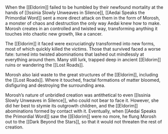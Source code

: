 When the [[Eldorim]] failed to be humbled by their newfound mortality at the hands of [[Issinia Slowly Unweaves in Silence]], [[Aedai Speaks the Primordial Word]] sent a more direct attack on them in the form of Morosh, a monster of chaos and destruction the only way Aedai knew how to make. Morosh creates in an controlled and twisted way, transforming anything it touches into chaotic new growth, like a cancer. 

The [[Eldorim]] it faced were excruciatingly transformed into new forms, most of which quickly killed the victims. Those that survived faced a worse fate: turned into twisted abominations that lashed out mindlessly at everything around them. Many still lurk, trapped deep in ancient [[Eldorim]] ruins or wandering the [[Lost Roads]]. 

Morosh also laid waste to the great structures of the [[Eldorim]], including the [[Lost Roads]]. Where it touched, fractal formations of matter bloomed, disfiguring and destroying the surrounding area. 

Morosh’s nature of unbridled creation was antithetical to even [[Issinia Slowly Unweaves in Silence]], who could not bear to face it. However, she did her best to stymie its outgrowth children, and the [[Eldorim]] abominations formed by contact with it. Eventually, when [[Aedai Speaks the Primordial Word]] saw the [[Eldorim]] were no more, he flung Morosh out to the [[Dark Beyond the Stars]], so that it would not threaten the rest of creation. 